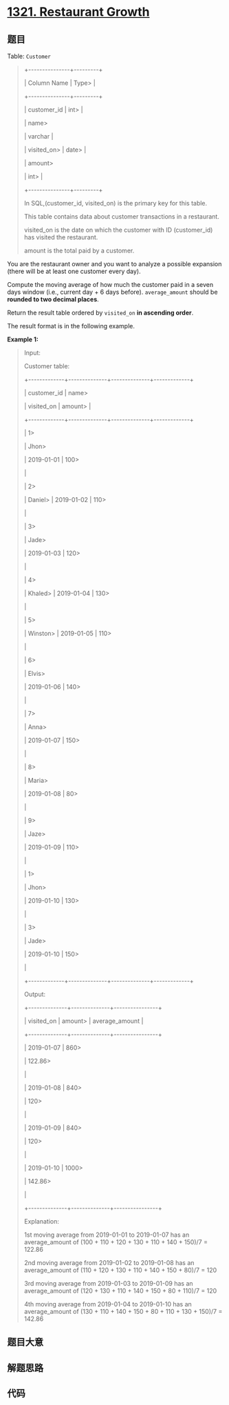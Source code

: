 # [1321. Restaurant Growth](https://leetcode.com/problems/restaurant-growth/)

## 题目

Table: `Customer`

> 
> 
> 
> 
> 
> +---------------+---------+
> 
> | Column Name   | Type> 
> |
> 
> +---------------+---------+
> 
> | customer_id   | int> 
>  |
> 
> | name> 
> > 
>   | varchar |
> 
> | visited_on> 
> | date> 
> |
> 
> | amount> 
> > 
> | int> 
>  |
> 
> +---------------+---------+
> 
> In SQL,(customer_id, visited_on) is the primary key for this table.
> 
> This table contains data about customer transactions in a restaurant.
> 
> visited_on is the date on which the customer with ID (customer_id) has visited the restaurant.
> 
> amount is the total paid by a customer.
> 
> 



You are the restaurant owner and you want to analyze a possible expansion
(there will be at least one customer every day).

Compute the moving average of how much the customer paid in a seven days
window (i.e., current day + 6 days before). `average_amount` should be
**rounded to two decimal places**.

Return the result table ordered by `visited_on` **in ascending order**.

The result format is in the following example.



**Example 1:**

> Input: 
> 
> Customer table:
> 
> +-------------+--------------+--------------+-------------+
> 
> | customer_id | name> 
> > 
>  | visited_on   | amount> 
>   |
> 
> +-------------+--------------+--------------+-------------+
> 
> | 1> 
> > 
>    | Jhon> 
> > 
>  | 2019-01-01   | 100> 
> > 
>  |
> 
> | 2> 
> > 
>    | Daniel> 
>    | 2019-01-02   | 110> 
> > 
>  |
> 
> | 3> 
> > 
>    | Jade> 
> > 
>  | 2019-01-03   | 120> 
> > 
>  |
> 
> | 4> 
> > 
>    | Khaled> 
>    | 2019-01-04   | 130> 
> > 
>  |
> 
> | 5> 
> > 
>    | Winston> 
>   | 2019-01-05   | 110> 
> > 
>  | 
> 
> | 6> 
> > 
>    | Elvis> 
> > 
> | 2019-01-06   | 140> 
> > 
>  | 
> 
> | 7> 
> > 
>    | Anna> 
> > 
>  | 2019-01-07   | 150> 
> > 
>  |
> 
> | 8> 
> > 
>    | Maria> 
> > 
> | 2019-01-08   | 80> 
> > 
>   |
> 
> | 9> 
> > 
>    | Jaze> 
> > 
>  | 2019-01-09   | 110> 
> > 
>  | 
> 
> | 1> 
> > 
>    | Jhon> 
> > 
>  | 2019-01-10   | 130> 
> > 
>  | 
> 
> | 3> 
> > 
>    | Jade> 
> > 
>  | 2019-01-10   | 150> 
> > 
>  | 
> 
> +-------------+--------------+--------------+-------------+
> 
> Output: 
> 
> +--------------+--------------+----------------+
> 
> | visited_on   | amount> 
>    | average_amount |
> 
> +--------------+--------------+----------------+
> 
> | 2019-01-07   | 860> 
> > 
>   | 122.86> 
> > 
>  |
> 
> | 2019-01-08   | 840> 
> > 
>   | 120> 
> > 
> > 
> |
> 
> | 2019-01-09   | 840> 
> > 
>   | 120> 
> > 
> > 
> |
> 
> | 2019-01-10   | 1000> 
> > 
>  | 142.86> 
> > 
>  |
> 
> +--------------+--------------+----------------+
> 
> Explanation: 
> 
> 1st moving average from 2019-01-01 to 2019-01-07 has an average_amount of (100 + 110 + 120 + 130 + 110 + 140 + 150)/7 = 122.86
> 
> 2nd moving average from 2019-01-02 to 2019-01-08 has an average_amount of (110 + 120 + 130 + 110 + 140 + 150 + 80)/7 = 120
> 
> 3rd moving average from 2019-01-03 to 2019-01-09 has an average_amount of (120 + 130 + 110 + 140 + 150 + 80 + 110)/7 = 120
> 
> 4th moving average from 2019-01-04 to 2019-01-10 has an average_amount of (130 + 110 + 140 + 150 + 80 + 110 + 130 + 150)/7 = 142.86
> 
> 


## 题目大意

## 解题思路

## 代码

```javascript

```


